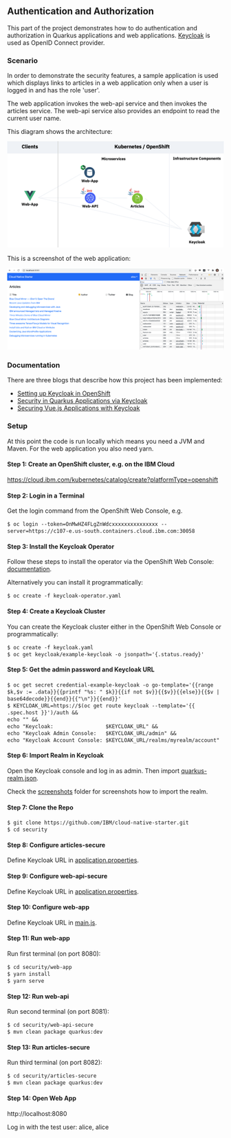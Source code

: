 ## Authentication and Authorization

This part of the project demonstrates how to do authentication and authorization in Quarkus applications and web applications. [Keycloak](https://www.keycloak.org/) is used as OpenID Connect provider.

### Scenario

In order to demonstrate the security features, a sample application is used which displays links to articles in a web application only when a user is logged in and has the role 'user'.

The web application invokes the web-api service and then invokes the articles service. The web-api service also provides an endpoint to read the current user name.

This diagram shows the architecture:

<kbd><img src="screenshots/diagram.png" /></kbd>

This is a screenshot of the web application:

<kbd><img src="screenshots/web-app.png" /></kbd>


### Documentation

There are three blogs that describe how this project has been implemented:

* [Setting up Keycloak in OpenShift](http://heidloff.net/article/setting-up-keycloak-openshift/)
* [Security in Quarkus Applications via Keycloak](http://heidloff.net/article/security-quarkus-applications-keycloak/)
* [Securing Vue.js Applications with Keycloak](http://heidloff.net/article/securing-vue-js-applications-keycloak/)


### Setup

At this point the code is run locally which means you need a JVM and Maven. For the web application you also need yarn.

#### Step 1: Create an OpenShift cluster, e.g. on the IBM Cloud

https://cloud.ibm.com/kubernetes/catalog/create?platformType=openshift

#### Step 2: Login in a Terminal

Get the login command from the OpenShift Web Console, e.g.

```
$ oc login --token=OnMwHZ4FLgZnWdcxxxxxxxxxxxxxxx --server=https://c107-e.us-south.containers.cloud.ibm.com:30058
```

#### Step 3: Install the Keycloak Operator

Follow these steps to install the operator via the OpenShift Web Console: [documentation](
https://www.keycloak.org/getting-started/getting-started-operator-openshift
).

Alternatively you can install it programmatically:

```
$ oc create -f keycloak-operator.yaml
```

#### Step 4: Create a Keycloak Cluster

You can create the Keycloak cluster either in the OpenShift Web Console or programmatically:

```
$ oc create -f keycloak.yaml
$ oc get keycloak/example-keycloak -o jsonpath='{.status.ready}'
```

#### Step 5: Get the admin password and Keycloak URL

```
$ oc get secret credential-example-keycloak -o go-template='{{range $k,$v := .data}}{{printf "%s: " $k}}{{if not $v}}{{$v}}{{else}}{{$v | base64decode}}{{end}}{{"\n"}}{{end}}'
$ KEYCLOAK_URL=https://$(oc get route keycloak --template='{{ .spec.host }}')/auth &&
echo "" &&
echo "Keycloak:                 $KEYCLOAK_URL" &&
echo "Keycloak Admin Console:   $KEYCLOAK_URL/admin" &&
echo "Keycloak Account Console: $KEYCLOAK_URL/realms/myrealm/account" 
```

#### Step 6: Import Realm in Keycloak

Open the Keycloak console and log in as admin. Then import [quarkus-realm.json](quarkus-realm.json).

Check the [screenshots](screenshots) folder for screenshots how to import the realm.

#### Step 7: Clone the Repo

```
$ git clone https://github.com/IBM/cloud-native-starter.git
$ cd security
```

#### Step 8: Configure articles-secure

Define Keycloak URL in [application.properties](articles-secure/src/main/resources/application.properties).

#### Step 9: Configure web-api-secure

Define Keycloak URL in [application.properties](web-api-secure/src/main/resources/application.properties).

#### Step 10: Configure web-app

Define Keycloak URL in [main.js](web-app/src/main.js).

#### Step 11: Run web-app

Run first terminal (on port 8080):

```
$ cd security/web-app
$ yarn install
$ yarn serve
```

#### Step 12: Run web-api

Run second terminal (on port 8081):

```
$ cd security/web-api-secure
$ mvn clean package quarkus:dev
```

#### Step 13: Run articles-secure

Run third terminal (on port 8082):

```
$ cd security/articles-secure
$ mvn clean package quarkus:dev
```

#### Step 14: Open Web App

http://localhost:8080

Log in with the test user: alice, alice